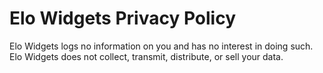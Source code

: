 # Elo Widgets Privacy Policy
Elo Widgets logs no information on you and has no interest in doing such. Elo Widgets does not collect, transmit, distribute, or sell your data.
